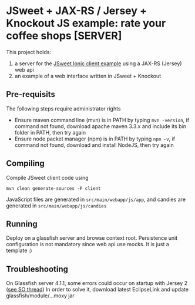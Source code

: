 # JSweet + JAX-RS / Jersey + Knockout JS example: rate your coffee shops [SERVER]

This project holds:
1) a server for the [JSweet Ionic client example](https://github.com/lgrignon/jsweet-cordova-ionic-example) using a JAX-RS (Jersey) web api
2) an example of a web interface written in JSweet + Knockout

## Pre-requisits

The following steps require administrator rights

* Ensure maven command line (mvn) is in PATH by typing `mvn -version`, if command not found, download apache maven 3.3.x and include its bin folder in PATH, then try again
* Ensure node packet manager (npm) is in PATH by typing `npm -v`, if command not found, download and install NodeJS, then try again

## Compiling

Compile JSweet client code using
```
mvn clean generate-sources -P client 
```

JavaScript files are generated in `src/main/webapp/js/app`, and candies are generated in `src/main/webapp/js/candies`

## Running

Deploy on a glassfish server and browse context root. Persistence unit configuration is not mandatory since web api use mocks. It is just a template :)

## Troubleshooting

On Glassfish server 4.1.1, some errors could occur on startup with Jersey 2 ([see SO thread](http://stackoverflow.com/questions/33319659/moxy-exceptions-in-javaee-jersey-2-0-project#comment59525913_35925641))
In order to solve it, download latest EclipseLink and update glassfish/module/...moxy jar
